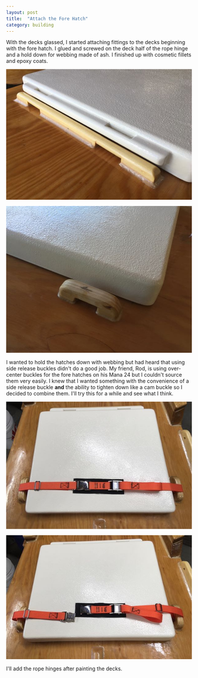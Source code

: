 ```yaml
---
layout: post
title:  "Attach the Fore Hatch"
category: building
---
```


With the decks glassed, I started attaching fittings to the decks beginning with the fore hatch. I glued and screwed on the deck half of the rope hinge and a hold down for webbing made of ash. I finished up with cosmetic fillets and epoxy coats.

![Fore Hatch Hinge](/assets/images/fore-hatch-hinge.jpg)

![Fore Hatch Hold Down](/assets/images/fore-hatch-hold-down.jpg)

I wanted to hold the hatches down with webbing but had heard that using side release buckles didn't do a good job. My friend, Rod, is using over-center buckles for the fore hatches on his Mana 24 but I couldn't source them very easily. I knew that I wanted something with the convenience of a side release buckle **and** the ability to tighten down like a cam buckle so I decided to combine them. I'll try this for a while and see what I think.

![Fore Hatch Locked](/assets/images/fore-hatch-locked.jpg)

![Fore Hatch Unlocked](/assets/images/fore-hatch-unlocked.jpg)

I'll add the rope hinges after painting the decks.
